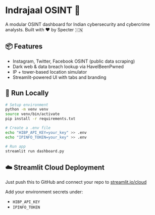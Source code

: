 # Indrajaal OSINT 🔱

A modular OSINT dashboard for Indian cybersecurity and cybercrime analysts. Built with ❤️ by Specter 🇮🇳

## 📦 Features
- Instagram, Twitter, Facebook OSINT (public data scraping)
- Dark web & data breach lookup via HaveIBeenPwned
- IP + tower-based location simulator
- Streamlit-powered UI with tabs and branding

## 🚀 Run Locally

```bash
# Setup environment
python -m venv venv
source venv/bin/activate
pip install -r requirements.txt

# Create a .env file
echo "HIBP_API_KEY=your_key" >> .env
echo "IPINFO_TOKEN=your_key" >> .env

# Run app
streamlit run dashboard.py
```

## ☁️ Streamlit Cloud Deployment

Just push this to GitHub and connect your repo to [streamlit.io/cloud](https://streamlit.io/cloud)

Add your environment secrets under:
- `HIBP_API_KEY`
- `IPINFO_TOKEN`